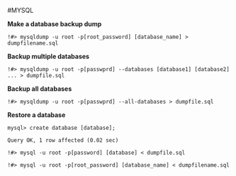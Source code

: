 #MYSQL

**Make a database backup dump**

`!#> mysqldump -u root -p[root_password] [database_name] > dumpfilename.sql`

**Backup multiple databases**

`!#> mysqldump -u root -p[passwprd] --databases [database1] [database2] ... > dumpfile.sql`
 
**Backup all databases**

`!#> mysqldump -u root -p[passwprd] --all-databases > dumpfile.sql`
 
 
**Restore a database**

    mysql> create database [database];
  
    Query OK, 1 row affected (0.02 sec)

    !#> mysql -u root -p[password] [database] < dumpfile.sql

    !#> mysql -u root -p[root_password] [database_name] < dumpfilename.sql
